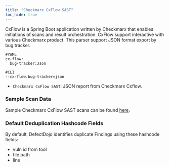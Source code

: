 ```yaml
---
title: "Checkmarx CxFlow SAST"
toc_hide: true
---
```


CxFlow is a Spring Boot application written by Checkmarx that enables initiations of scans and result orchestration.
CxFlow support interactive with various Checkmarx product.
This parser support JSON format export by bug tracker.

```
#YAML
cx-flow:
  bug-tracker:Json
  
#CLI
--cx-flow.bug-tracker=json  
```

- `Checkmarx CxFlow SAST`: JSON report from Checkmarx Cxflow.

### Sample Scan Data
Sample Checkmarx CxFlow SAST scans can be found [here](https://github.com/DefectDojo/django-DefectDojo/tree/master/unittests/scans/checkmarx_cxflow_sast).

### Default Deduplication Hashcode Fields
By default, DefectDojo identifies duplicate Findings using these hashcode fields:

- vuln id from tool
- file path
- line
